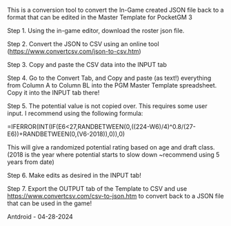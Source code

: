 This is a conversion tool to convert the In-Game created JSON file back to a format that can be edited in the Master Template for PocketGM 3

Step 1. Using the in-game editor, download the roster json file.

Step 2. Convert the JSON to CSV using an online tool  (https://www.convertcsv.com/json-to-csv.htm)

Step 3. Copy and paste the CSV data into the INPUT tab

Step 4. Go to the Convert Tab, and Copy and paste (as text!) everything from Column A to Column BL into the PGM Master Template spreadsheet. Copy it into the INPUT tab there!

Step 5. The potential value is not copied over. This requires some user input. I recommend using the following formula:

=IFERROR(INT(IF(E6<27,RANDBETWEEN(0,((224-W6)/4)^0.8/(27-E6))+RANDBETWEEN(0,(V6-2018)),0)),0)

This will give a randomized potential rating based on age and draft class. (2018 is the year where potential starts to slow down ~recommend using 5 years from date)

Step 6. Make edits as desired in the INPUT tab!

Step 7. Export the OUTPUT tab of the Template to CSV and use https://www.convertcsv.com/csv-to-json.htm to convert back to a JSON file that can be used in the game!

Antdroid - 04-28-2024

